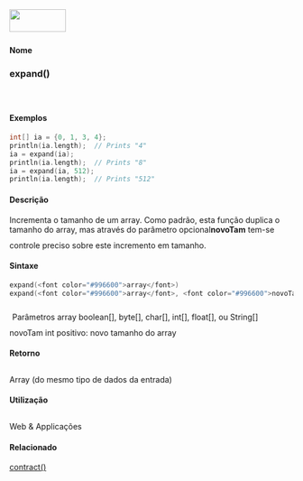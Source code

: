 <img height="40" src="../images/1pix.gif" width="100"/>
<img height="1" src="../images/1pix.gif" width="20"/>
<img height="1" src="../images/1pix.gif" width="555"/>

#### Nome
### expand()
<img height="25" src="../images/1pix.gif" width="1"/>

#### Exemplos

```pde
int[] ia = {0, 1, 3, 4}; 
println(ia.length);  // Prints "4" 
ia = expand(ia); 
println(ia.length);  // Prints "8" 
ia = expand(ia, 512); 
println(ia.length);  // Prints "512" 

```

#### Descrição
Incrementa o tamanho de um array. Como
padrão, esta função duplica o tamanho do array,
mas através do parâmetro opcional**novoTam** tem-se controle preciso sobre este incremento em tamanho.
<img height="25" src="../images/1pix.gif" width="1"/>

#### Sintaxe
```pde
expand(<font color="#996600">array</font>)
expand(<font color="#996600">array</font>, <font color="#996600">novoTam</font>)

```
<img height="25" src="../images/1pix.gif" width="1"/>
Parâmetros
array
boolean[], byte[], char[], int[], float[], ou String[]
novoTam
int positivo: novo tamanho do array
<img height="25" src="../images/1pix.gif" width="1"/>

#### Retorno

	
Array (do mesmo tipo de dados da entrada)
<img height="25" src="../images/1pix.gif" width="1"/>

#### Utilização

	
Web & Applicações
<img height="25" src="../images/1pix.gif" width="1"/>

#### Relacionado
[contract()](contract_)
